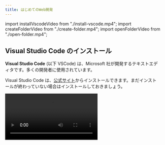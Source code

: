 ```yaml
---
title: はじめてのWeb開発
---
```


import installVscodeVideo from "./install-vscode.mp4";
import createFolderVideo from "./create-folder.mp4";
import openFolderVideo from "./open-folder.mp4";

## Visual Studio Code のインストール

**Visual Studio Code** (以下 VSCode) は、Microsoft 社が開発するテキストエディタです。多くの開発者に使用されています。

Visual Studio Code は、[公式サイト](https://code.visualstudio.com)からインストールできます。まだインストールが終わっていない場合はインストールしておきましょう。

<video src={installVscodeVideo} controls />

## プロジェクトを格納するフォルダを作成する

これから皆さんはたくさんのプログラムを書いていくことになります。プログラムは他のファイルと扱い方がかなり異なるので、専用のフォルダを作っておきましょう。ドキュメントフォルダの中に `Projects` という名前のフォルダを作り、その中にプロジェクトごとのフォルダを作っていくと良いです。

次の例では、`hello-world` の名前でプロジェクト用のフォルダを作成しています。

<video src={createFolderVideo} controls />

## Visual Studio Code でプロジェクトフォルダを開く

`File` メニューから `Open Folder...` をクリックして、先ほど作成したフォルダを VSCode で開きます。

<video src={openFolderVideo} controls />

:::info
最初にフォルダを開いたとき、`Du you trust the authors of the files in this folder?` と聞かれるのは、インターネットからダウンロードした悪意のあるフォルダを VSCode で開いたとき、VSCode によって勝手に実行されてしまうのを防ぐためです。自分で作成したフォルダの場合は問題ありません。
:::
